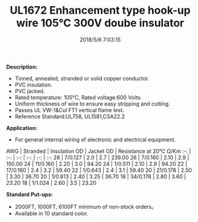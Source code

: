 ﻿---
layout: post 
title: UL1672 Enhancement type hook-up wire 105℃ 300V doube insulator
tags: Hookup-Wire
categories: wire-cable
overview: For general pupose internal wiring of electronic and electrical equipment.
series: FN10
part_number: 10-1617-0
thumb_img: static/202003/18-thumb-20200327145849.jpg
image: 2022/18-20200327145849.jpg
date: 2018/5/6 7:03:15
permalink: /wire-cable/ul1672-enhancement-type-hookup-wire-105deg-300v-doube-insulator.html
---


__Description:__

* Tinned, annealed, stranded or solid copper conductor.
* PVC insulation.
* PVC jacked. 
* Rated temperature: 105℃, Rated voltage:600 Volts.
* Uniform thickness of wire to ensure easy stripping and cutting.
* Passes UL VW-1&Cul FT1 vertical flame test.
* Reference Standard:UL758, UL1581,CSA22.2 
    
 
__Application:__

* For general internal wiring of electronic and electrical equipment. 

AWG | Stranded | Insulation OD | Jacket OD | Resistance at 20℃ Ω/Km
:-: | :-: |  :-: |  :-: |  :-: |  :-: 
28 | 7/0.127 | 2.0 | 2.7 | 239.00
26 | 7/0.160 | 2.10 | 2.9 | 150.00
24 | 11/0.160 | 2.20 | 3.0 | 94.20
24 | 1/0.511 | 2.10 | 2.9 | 94.20
22 | 17/0.160 | 2.4 | 3.2 | 59.40
22 | 1/0.643 | 2.4 | 3.1 | 59.40
20 | 21/0.178 | 2.50 | 3.30 | 36.70
20 | 1/0.813 | 2.40 | 3.25 | 36.70
18 | 34/0.178 | 2.80 | 3.60 |  23.20
18 | 1/1.024 | 2.60 | 3.5 | 23.20

__Standard Put-ups:__

* 2000FT, 1000FT, 6100FT minimum of non-stock orders。
* Available in 10 standard color. 


